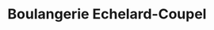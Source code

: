---
title: "Boulangerie Echelard-Coupel"
url: /la-noe-blanche/boulangerie-echelard-coupel/
shop: Bäckerei
---